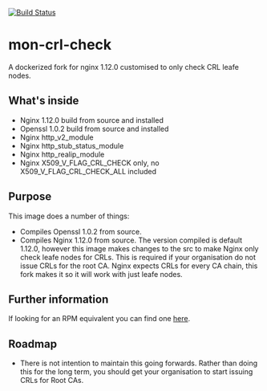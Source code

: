 [![Build Status](https://travis-ci.org/V3ckt0r/nginx-crl-check.svg?branch=master)](https://travis-ci.org/V3ckt0r/docker-nginx-openssl1.0.2)

# mon-crl-check
A dockerized fork for nginx 1.12.0 customised to only check CRL leafe nodes.

## What's inside
 - Nginx 1.12.0 build from source and installed
 - Openssl 1.0.2 build from source and installed
 - Nginx http_v2_module
 - Nginx http_stub_status_module
 - Nginx http_realip_module
 - Nginx X509_V_FLAG_CRL_CHECK only, no X509_V_FLAG_CRL_CHECK_ALL included

## Purpose
This image does a number of things:
 - Compiles Openssl 1.0.2 from source.
 - Compiles Nginx 1.12.0 from source. The version compiled is default 1.12.0, however this image makes changes to the src to make Nginx only check leafe nodes for CRLs. This is required if your organisation do not issue CRLs for the root CA. Nginx expects CRLs for every CA chain, this fork makes it so it will work with just leafe nodes.

## Further information
If looking for an RPM equivalent you can find one [here](https://github.com/bbc/nginx-centos).

## Roadmap
 - There is not intention to maintain this going forwards. Rather than doing this for the long term, you should get your organisation to start issuing CRLs for Root CAs.

